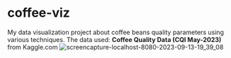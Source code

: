 # coffee-viz
My data visualization project about coffee beans quality parameters using various techniques. The data used: **Coffee Quality Data (CQI May-2023)** from Kaggle.com
![screencapture-localhost-8080-2023-09-13-19_39_08](https://github.com/grey285/coffee-viz/assets/17233930/5b444f71-f979-4f72-b7cb-9737f538339e)
